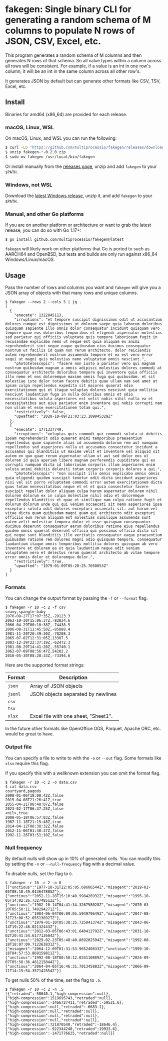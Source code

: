 # fakegen: Single binary CLI for generating a random schema of M columns to populate N rows of JSON, CSV, Excel, etc.

This program generates a random schema of M columns and then generates
N rows of that schema. So all value types within a column across all
rows will be consistent. For example, if a value is an int in one
row's column, it will be an int in the same column across all other
row's.

It generates JSON by default but can generate other formats like CSV,
TSV, Excel, etc.

## Install

Binaries for amd64 (x86_64) are provided for each release.

### macOS, Linux, WSL

On macOS, Linux, and WSL you can run the following:

```bash
$ curl -LO "https://github.com/multiprocessio/fakegen/releases/download/0.2.0/fakegen-$(uname -s | awk '{ print tolower($0) }')-x64-0.2.0.zip"
$ unzip fakegen-*-0.2.0.zip
$ sudo mv fakegen /usr/local/bin/fakegen
```

Or install manually from the [releases
page](https://github.com/multiprocessio/fakegen/releases), unzip and add
`fakegen` to your `$PATH`.

### Windows, not WSL

Download the [latest Windows
release](https://github.com/multiprocessio/fakegen/releases), unzip it,
and add `fakegen` to your `$PATH`.

### Manual, and other Go platforms

If you are on another platform or architecture or want to grab the
latest release, you can do so with Go 1.17+:

```
$ go install github.com/multiprocessio/fakegen@latest
```

`fakegen` will likely work on other platforms that Go is ported to such as
AARCH64 and OpenBSD, but tests and builds are only run against x86_64
Windows/Linux/macOS.

## Usage

Pass the number of rows and columns you want and `fakegen` will give
you a JSON array of objects with that many rows and unique columns.

```
$ fakegen --rows 2 --cols 5 | jq .
[
  {
    "enecate": 1322845113,
    "irruptions": "et tempore suscipit dignissimos odit ut accusantium dolores cumque est dignissimos ut dolorem saepe quia laborum doloribus quisquam sapiente illo omnis dolor consequatur incidunt quisquam vero tempore quae eos doloribus temporibus et eligendi aspernatur molestias sed pariatur qui officiis voluptate quis tempore laboriosam fugit in recusandae explicabo nemo ut neque est quia aliquam ex animi reprehenderit sint neque eaque quibusdam eius ducimus consequatur nostrum ut facilis id quam non rerum architecto. dolor reiciendis autem reprehenderit nostrum assumenda tempore et ex est vero error sequi ut magni quis molestias nemo voluptatum omnis nesciunt.",
    "phototelescopic": "facere non iusto a pariatur vero qui magnam nostrum quibusdam magnam a omnis adipisci molestias dolores commodi at consequatur architecto doloribus tempora qui inventore quia officiis illo nemo et eos doloremque maxime omnis fuga qui quibusdam. et sit molestiae iste dolor totam facere debitis quae ullam nam sed amet at ipsam culpa repellendus expedita sit maiores quaerat odio exercitationem qui et itaque voluptas dolores nesciunt quia mollitia nesciunt laudantium fuga in nulla doloribus omnis et odio necessitatibus soluta asperiores est velit nobis nihil nulla ea et necessitatibus aut eius pariatur enim inventore qui nobis corrupti nam non ullam et esse exercitationem totam qui.",
    "restrictively": false,
    "upwafted": "2020-10-09T21:03:23.109945329Z"
  },
  {
    "enecate": 1771337749,
    "irruptions": "voluptas quis commodi qui commodi soluta ut debitis ipsam reprehenderit odio quaerat animi temporibus praesentium repellendus quae sapiente alias id assumenda dolorum rem aut numquam repellendus sed asperiores nulla ut accusamus consectetur incidunt a accusamus qui blanditiis ut maxime velit et inventore vel aliquid sit autem ex quo quae rerum aspernatur ullam ut aut sed dolor eos ut dolorem id quia aperiam libero magnam perferendis cupiditate qui ex corrupti numquam dicta id laboriosam corporis illum asperiores enim soluta animi debitis deleniti totam corporis corporis dolores a qui.",
    "phototelescopic": "non suscipit illo omnis explicabo omnis omnis quia eligendi quidem suscipit tenetur odit dicta incidunt asperiores nisi vel sit porro voluptatem commodi error autem exercitationem dicta quas totam necessitatibus neque et et et quia consectetur facere suscipit repellat dolor aliquam culpa harum aspernatur dolorem nihil dolorem dolorum ex in culpa molestiae nihil odio et doloremque repellendus blanditiis et quae et similique nam culpa ratione fugit et dolorum dolorum unde qui qui veniam occaecati sit nemo asperiores ipsa excepturi soluta odit dolores excepturi occaecati sit. aut harum vel vitae dicta quam quibusdam magni quam qui architecto odit excepturi officiis eum rerum aliquam est molestias similique assumenda sunt autem velit molestiae tempora dolor et esse quisquam consequuntur ducimus deserunt consequatur earum doloribus ratione eius repellendus quidem omnis quaerat deserunt officia qui possimus officia dicta sit qui neque sunt blanditiis illo veritatis consequatur eaque praesentium quibusdam ratione rem dolores magni odio quisquam tempora. consequatur laudantium itaque omnis temporibus mollitia dolores quisquam ab vero inventore et dolorem ea ut quia laudantium neque odit veniam voluptatem vero et delectus rerum quaerat architecto ab vitae tempore error omnis dolor et doloremque dolor.",
    "restrictively": true,
    "upwafted": "1979-01-09T05:20:25.7650053Z"
  }
]
```

### Formats

You can change the output format by passing the `-f` or `--format` flag.

```
$ fakegen -r 10 -c 2 -f csv
seavy,spangle-baby
2070-08-27T17:07:35Z,-28123.3
2063-10-30T15:06:37Z,-82834.6
2066-04-29T00:10:38Z,-74438.5
2006-08-31T11:45:50Z,-85888.4
1981-11-20T20:49:30Z,-78208.3
2065-07-02T12:31:05Z,13387.5
2003-12-29T22:37:19Z,-62472.3
1981-08-29T14:41:20Z,-55740.1
2062-07-09T08:56:47Z,54202.2
2010-05-30T08:28:33Z,-73394.6
```

Here are the supported format strings:

| Format | Description |
|--------|--------------|
| `json`   | Array of JSON objects             |
| `jsonl` | JSON objects separated by newlines |
| `csv` | |
| `tsv` | |
| `xlsx` | Excel file with one sheet, "Sheet1". |

In the future other formats like OpenOffice ODS, Parquet, Apache ORC,
etc. would be great to have.

### Output file

You can specify a file to write to with the `-o` or `--out` flag. Some
formats like `xlsx` require this flag.

If you specify this with a wellknown extension you can omit the format
flag.

```
$ fakegen -r 10 -c 2 -o data.csv
$ cat data.csv
courtyard,pagods
2008-01-06T18:00:42Z,false
2015-04-08T21:26:41Z,true
2055-04-21T08:48:07Z,false
2023-02-17T06:37:25Z,false
<nil>,true
2008-05-18T06:57:03Z,false
1987-11-18T21:15:48Z,true
2014-04-12T08:38:32Z,false
2012-11-06T01:40:37Z,false
1992-11-26T03:51:10Z,false
```

### Null frequency

By default nulls will show up in 10% of generated cells. You can
modify this by setting the `-n` or `--null-frequency` flag with a
decimal value.

To disable nulls, set the flag to `0`.

```
$ fakegen -r 10 -c 2 -n 0
[{"unctious":"1977-10-31T22:05:05.68606544Z","misagent":"2019-02-05T08:10:49.013647805Z"},
{"unctious":"2052-11-28T15:10:40.998426932Z","misagent":"1995-10-05T14:02:26.732748512Z"},
{"unctious":"1982-10-14T04:41:34.326758028Z","misagent":"2070-03-20T05:50:11.749294271Z"},
{"unctious":"1984-06-04T00:09:05.594979649Z","misagent":"2047-08-31T23:08:52.655138927Z"},
{"unctious":"1979-01-10T05:38:35.725041374Z","misagent":"2043-06-14T19:22:48.02132443Z"},
{"unctious":"2012-03-05T06:43:01.640412792Z","misagent":"2031-10-02T20:41:54.617712604Z"},
{"unctious":"2029-02-23T05:48:40.869202594Z","misagent":"1992-08-18T18:07:09.712263831Z"},
{"misagent":"2064-12-09T01:31:53.965240833Z","unctious":"1999-10-18T04:57:53.869159811Z"},
{"unctious":"1992-08-18T00:58:12.024110889Z","misagent":"2024-09-07T05:58:36.481215844Z"},
{"unctious":"2064-04-05T16:46:31.701345883Z","misagent":"2066-09-11T14:15:54.357142854Z"}]
```

To get nulls 50% of the time, set the flag to `.5`.

```
$ fakegen -r 10 -c 2 -n .5
[{"retraded":-58640.1,"high-compression":null},
{"high-compression":1519695743,"retraded":null},
{"high-compression":-1466727411,"retraded":-59521.6},
{"high-compression":null,"retraded":-6683.1},
{"high-compression":null,"retraded":null},
{"high-compression":null,"retraded":null},
{"high-compression":null,"retraded":null},
{"high-compression":721870540,"retraded":-18646.4},
{"high-compression":-922344240,"retraded":19933.6},
{"high-compression":-1471776625,"retraded":null}]
```
